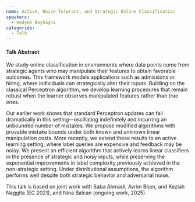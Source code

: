 ```yaml
---
name: Active, Noise-Tolerant, and Strategic Online Classification
speakers:
  - Hedyeh Beyhaghi
categories:
  - Talk
---
```


#### Talk Abstract

We study online classification in environments where data points come from strategic agents who may manipulate their features to obtain favorable outcomes. This framework models applications such as admissions or hiring, where individuals can strategically alter their inputs. Building on the classical Perceptron algorithm, we develop learning procedures that remain robust when the learner observes manipulated features rather than true ones.

Our earlier work shows that standard Perceptron updates can fail dramatically in this setting—oscillating indefinitely and incurring an unbounded number of mistakes. We propose modified algorithms with provable mistake bounds under both known and unknown linear manipulation costs. More recently, we extend these results to an active learning setting, where label queries are expensive and feedback may be noisy. We present an efficient algorithm that actively learns linear classifiers in the presence of strategic and noisy inputs, while preserving the exponential improvements in label complexity previously achieved in the non-strategic setting. Under distributional assumptions, the algorithm performs well despite both strategic behavior and adversarial noise.

This talk is based on joint work with Saba Ahmadi, Avrim Blum, and Keziah Naggita (EC 2021), and Nina Balcan (ongoing work, 2025).